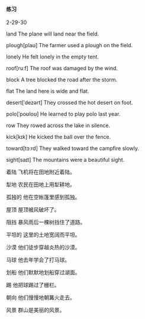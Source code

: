 #### 练习

2-29-30

land	The plane will land near the field.

plough[plaʊ]	The farmer used a plough on the field.

lonely	He felt lonely in the empty tent.

roof[ruːf]	The roof was damaged by the wind.

block	A tree blocked the road after the storm.

flat	The land here is wide and flat.

desert[ˈdezərt]	They crossed the hot desert on foot.

polo[ˈpoʊloʊ]	He learned to play polo last year.

row	They rowed across the lake in silence.

kick[kɪk]	He kicked the ball over the fence.

toward[tɔːrd]	They walked toward the campfire slowly.

sight[saɪt]	The mountains were a beautiful sight.





着陆	飞机将在田地附近着陆。

犁地	农民在田地上用犁耕地。

孤独的	他在空帐篷里感到孤独。

屋顶	屋顶被风破坏了。

阻挡	暴风雨后一棵树挡住了道路。

平坦的	这里的土地宽阔而平坦。

沙漠	他们徒步穿越炎热的沙漠。

马球	他去年学会了打马球。

划船	他们默默地划船穿过湖面。

踢	他把球踢过了栅栏。

朝向	他们慢慢地朝篝火走去。

风景	群山是美丽的风景。

